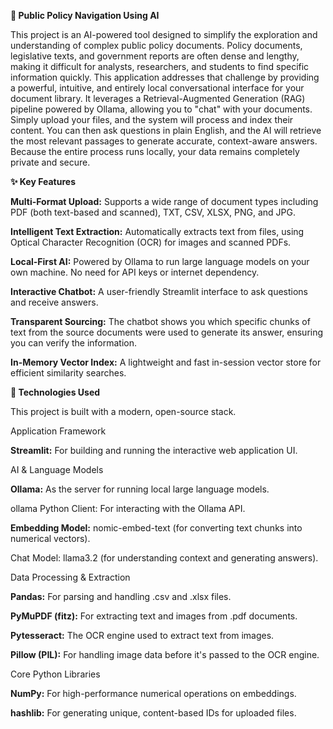 **📄 Public Policy Navigation Using AI**

This project is an AI-powered tool designed to simplify the exploration and understanding of complex public policy documents.
Policy documents, legislative texts, and government reports are often dense and lengthy, making it difficult for analysts, researchers, and students to find specific information quickly. This application addresses that challenge by providing a powerful, intuitive, and entirely local conversational interface for your document library. It leverages a Retrieval-Augmented Generation (RAG) pipeline powered by Ollama, allowing you to "chat" with your documents. Simply upload your files, and the system will process and index their content. You can then ask questions in plain English, and the AI will retrieve the most relevant passages to generate accurate, context-aware answers. Because the entire process runs locally, your data remains completely private and secure.

**✨ Key Features**

**Multi-Format Upload:** Supports a wide range of document types including PDF (both text-based and scanned), TXT, CSV, XLSX, PNG, and JPG.

**Intelligent Text Extraction:** Automatically extracts text from files, using Optical Character Recognition (OCR) for images and scanned PDFs.

**Local-First AI:** Powered by Ollama to run large language models on your own machine. No need for API keys or internet dependency.

**Interactive Chatbot:** A user-friendly Streamlit interface to ask questions and receive answers.

**Transparent Sourcing:** The chatbot shows you which specific chunks of text from the source documents were used to generate its answer, ensuring you can verify the information.

**In-Memory Vector Index:** A lightweight and fast in-session vector store for efficient similarity searches.

**🔧 Technologies Used**

This project is built with a modern, open-source stack.

Application Framework

**Streamlit:** For building and running the interactive web application UI.

AI & Language Models

**Ollama:** As the server for running local large language models.

ollama Python Client: For interacting with the Ollama API.

**Embedding Model:** nomic-embed-text (for converting text chunks into numerical vectors).

Chat Model: llama3.2 (for understanding context and generating answers).

Data Processing & Extraction

**Pandas:** For parsing and handling .csv and .xlsx files.

**PyMuPDF (fitz):** For extracting text and images from .pdf documents.

**Pytesseract:** The OCR engine used to extract text from images.

**Pillow (PIL):** For handling image data before it's passed to the OCR engine.

Core Python Libraries

**NumPy:** For high-performance numerical operations on embeddings.

**hashlib:** For generating unique, content-based IDs for uploaded files.
